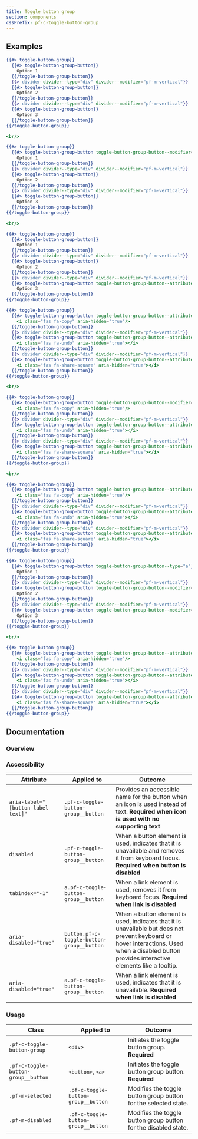 ```yaml
---
title: Toggle button group
section: components
cssPrefix: pf-c-toggle-button-group
---
```


## Examples
```hbs title=Default
{{#> toggle-button-group}}
  {{#> toggle-button-group-button}}
    Option 1
  {{/toggle-button-group-button}}
  {{> divider divider--type="div" divider--modifier="pf-m-vertical"}}
  {{#> toggle-button-group-button}}
    Option 2
  {{/toggle-button-group-button}}
  {{> divider divider--type="div" divider--modifier="pf-m-vertical"}}
  {{#> toggle-button-group-button}}
    Option 3
  {{/toggle-button-group-button}}
{{/toggle-button-group}}

<br/>

{{#> toggle-button-group}}
  {{#> toggle-button-group-button toggle-button-group-button--modifier="pf-m-selected"}}
    Option 1
  {{/toggle-button-group-button}}
  {{> divider divider--type="div" divider--modifier="pf-m-vertical"}}
  {{#> toggle-button-group-button}}
    Option 2
  {{/toggle-button-group-button}}
  {{> divider divider--type="div" divider--modifier="pf-m-vertical"}}
  {{#> toggle-button-group-button}}
    Option 3
  {{/toggle-button-group-button}}
{{/toggle-button-group}}

<br/>

{{#> toggle-button-group}}
  {{#> toggle-button-group-button}}
    Option 1
  {{/toggle-button-group-button}}
  {{> divider divider--type="div" divider--modifier="pf-m-vertical"}}
  {{#> toggle-button-group-button}}
    Option 2
  {{/toggle-button-group-button}}
  {{> divider divider--type="div" divider--modifier="pf-m-vertical"}}
  {{#> toggle-button-group-button toggle-button-group-button--attribute="disabled"}}
    Option 3
  {{/toggle-button-group-button}}
{{/toggle-button-group}}
```

```hbs title=With-icon
{{#> toggle-button-group}}
  {{#> toggle-button-group-button toggle-button-group-button--attribute='aria-label="Copy button"'}}
    <i class="fas fa-copy" aria-hidden="true"/>
  {{/toggle-button-group-button}}
  {{> divider divider--type="div" divider--modifier="pf-m-vertical"}}
  {{#> toggle-button-group-button toggle-button-group-button--attribute='aria-label="Undo button"'}}
    <i class="fas fa-undo" aria-hidden="true"></i>
  {{/toggle-button-group-button}}
  {{> divider divider--type="div" divider--modifier="pf-m-vertical"}}
  {{#> toggle-button-group-button toggle-button-group-button--attribute='aria-label="Share button"'}}
    <i class="fas fa-share-square" aria-hidden="true"></i>
  {{/toggle-button-group-button}}
{{/toggle-button-group}}

<br/>

{{#> toggle-button-group}}
  {{#> toggle-button-group-button toggle-button-group-button--modifier="pf-m-selected" toggle-button-group-button--attribute='aria-label="Copy button"'}}
    <i class="fas fa-copy" aria-hidden="true"/>
  {{/toggle-button-group-button}}
  {{> divider divider--type="div" divider--modifier="pf-m-vertical"}}
  {{#> toggle-button-group-button toggle-button-group-button--attribute='aria-label="Undo button"'}}
    <i class="fas fa-undo" aria-hidden="true"></i>
  {{/toggle-button-group-button}}
  {{> divider divider--type="div" divider--modifier="pf-m-vertical"}}
  {{#> toggle-button-group-button toggle-button-group-button--attribute='aria-label="Share button"'}}
    <i class="fas fa-share-square" aria-hidden="true"></i>
  {{/toggle-button-group-button}}
{{/toggle-button-group}}

<br/>

{{#> toggle-button-group}}
  {{#> toggle-button-group-button toggle-button-group-button--attribute='aria-label="Copy button"'}}
    <i class="fas fa-copy" aria-hidden="true"/>
  {{/toggle-button-group-button}}
  {{> divider divider--type="div" divider--modifier="pf-m-vertical"}}
  {{#> toggle-button-group-button toggle-button-group-button--attribute='aria-label="Undo button"'}}
    <i class="fas fa-undo" aria-hidden="true"></i>
  {{/toggle-button-group-button}}
  {{> divider divider--type="div" divider--modifier="pf-m-vertical"}}
  {{#> toggle-button-group-button toggle-button-group-button--attribute='aria-label="Share button" disabled'}}
    <i class="fas fa-share-square" aria-hidden="true"></i>
  {{/toggle-button-group-button}}
{{/toggle-button-group}}
```

```hbs title=Links
{{#> toggle-button-group}}
  {{#> toggle-button-group-button toggle-button-group-button--type="a"}}
    Option 1
  {{/toggle-button-group-button}}
  {{> divider divider--type="div" divider--modifier="pf-m-vertical"}}
  {{#> toggle-button-group-button toggle-button-group-button--modifier="pf-m-selected" toggle-button-group-button--type="a"}}
    Option 2
  {{/toggle-button-group-button}}
  {{> divider divider--type="div" divider--modifier="pf-m-vertical"}}
  {{#> toggle-button-group-button toggle-button-group-button--modifier="pf-m-disabled" toggle-button-group-button--type="a" toggle-button-group-button--attribute='tabindex="-1"' aria-disabled="true" }}
    Option 3
  {{/toggle-button-group-button}}
{{/toggle-button-group}}

<br/>

{{#> toggle-button-group}}
  {{#> toggle-button-group-button toggle-button-group-button--attribute='aria-label="Copy button"' toggle-button-group-button--type="a"}}
    <i class="fas fa-copy" aria-hidden="true"/>
  {{/toggle-button-group-button}}
  {{> divider divider--type="div" divider--modifier="pf-m-vertical"}}
  {{#> toggle-button-group-button toggle-button-group-button--attribute='aria-label="Undo button"' toggle-button-group-button--modifier="pf-m-selected" toggle-button-group-button--type="a"}}
    <i class="fas fa-undo" aria-hidden="true"></i>
  {{/toggle-button-group-button}}
  {{> divider divider--type="div" divider--modifier="pf-m-vertical"}}
  {{#> toggle-button-group-button toggle-button-group-button--attribute='aria-label="Share button"' toggle-button-group-button--modifier="pf-m-disabled" toggle-button-group-button--type="a" toggle-button-group-button--attribute='tabindex="-1"' aria-disabled="true" }}
    <i class="fas fa-share-square" aria-hidden="true"></i>
  {{/toggle-button-group-button}}
{{/toggle-button-group}}
```

## Documentation
### Overview


### Accessibility
| Attribute | Applied to | Outcome |
| -- | -- | -- |
| `aria-label="[button label text]"` | `.pf-c-toggle-button-group__button` | Provides an accessible name for the button when an icon is used instead of text. **Required when icon is used with no supporting text** |
| `disabled` | `.pf-c-toggle-button-group__button` | When a button element is used, indicates that it is unavailable and removes it from keyboard focus. **Required when button is disabled** |
| `tabindex="-1"` | `a.pf-c-toggle-button-group__button` | When a link element is used, removes it from keyboard focus. **Required when link is disabled** |
| `aria-disabled="true"` | `button.pf-c-toggle-button-group__button` | When a button element is used, indicates that it is unavailable but does not prevent keyboard or hover interactions. Used when a disabled button provides interactive elements like a tooltip. |
| `aria-disabled="true"` | `a.pf-c-toggle-button-group__button` | When a link element is used, indicates that it is unavailable. **Required when link is disabled** |

### Usage
| Class | Applied to | Outcome |
| -- | -- | -- |
| `.pf-c-toggle-button-group` | `<div>` | Initiates the toggle button group. **Required** |
| `.pf-c-toggle-button-group__button` | `<button>`, `<a>` | Initiates the toggle button group button. **Required** |
| `.pf-m-selected` | `.pf-c-toggle-button-group__button` | Modifies the toggle button group button for the selected state. |
| `.pf-m-disabled` | `.pf-c-toggle-button-group__button` | Modifies the toggle button group button for the disabled state. |